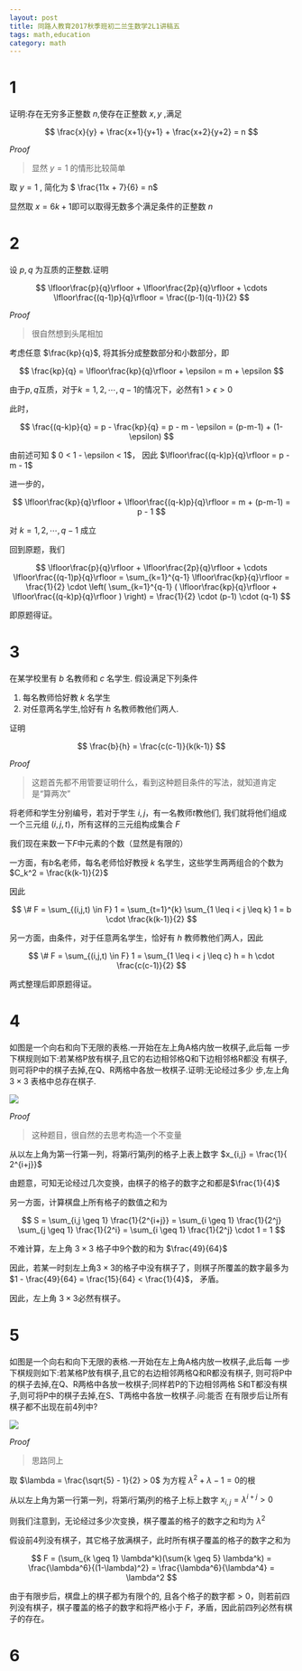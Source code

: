 ```yaml
---
layout: post
title: 同路人教育2017秋季班初二兰生数学2L1讲稿五
tags: math,education
category: math
---
```


# 1

证明:存在无穷多正整数 $n$,使存在正整数 $x,y$ ,满足 

$$
    \frac{x}{y} + \frac{x+1}{y+1} + \frac{x+2}{y+2} = n
$$

*Proof* 

> 显然 $y = 1$ 的情形比较简单

取 $y = 1$ , 简化为 $ \frac{11x + 7}{6} = n$

显然取 $x = 6k + 1$即可以取得无数多个满足条件的正整数 $n$

# 2

设 $p,q$ 为互质的正整数.证明

$$
    \lfloor\frac{p}{q}\rfloor + 
    \lfloor\frac{2p}{q}\rfloor +
    \cdots 
    \lfloor\frac{(q-1)p}{q}\rfloor =
    \frac{(p-1)(q-1)}{2}
$$

*Proof*

> 很自然想到头尾相加

考虑任意 $\frac{kp}{q}$, 将其拆分成整数部分和小数部分，即

$$
    \frac{kp}{q} = \lfloor\frac{kp}{q}\rfloor + \epsilon = m + \epsilon
$$

由于$p,q$互质，对于$k=1,2,\cdots,q-1$的情况下，必然有$1 > \epsilon > 0$

此时，

$$
    \frac{(q-k)p}{q} = p - \frac{kp}{q} = p - m - \epsilon = (p-m-1) + (1-\epsilon)
$$

由前述可知 $ 0 < 1 - \epsilon < 1$， 因此 $\lfloor\frac{(q-k)p}{q}\rfloor = p - m - 1$

进一步的，

$$
    \lfloor\frac{kp}{q}\rfloor + \lfloor\frac{(q-k)p}{q}\rfloor = m + (p-m-1) = p - 1
$$

对 $k = 1, 2, \cdots, q-1$ 成立

回到原题，我们

$$
    \lfloor\frac{p}{q}\rfloor + 
    \lfloor\frac{2p}{q}\rfloor +
    \cdots 
    \lfloor\frac{(q-1)p}{q}\rfloor =
        \sum_{k=1}^{q-1} \lfloor\frac{kp}{q}\rfloor
        = \frac{1}{2} \cdot
        \left( \sum_{k=1}^{q-1} ( \lfloor\frac{kp}{q}\rfloor + \lfloor\frac{(q-k)p}{q}\rfloor )  \right)
        = \frac{1}{2} \cdot (p-1) \cdot (q-1)
$$

即原题得证。

# 3
在某学校里有 $b$ 名教师和 $c$ 名学生. 
假设满足下列条件
1. 每名教师恰好教 $k$ 名学生
2. 对任意两名学生,恰好有 $h$ 名教师教他们两人. 

证明

$$
    \frac{b}{h} = \frac{c(c-1)}{k(k-1)}
$$

*Proof*

> 这题首先都不用管要证明什么，看到这种题目条件的写法，就知道肯定是“算两次”

将老师和学生分别编号，若对于学生 $i,j$，有一名教师$t$教他们, 我们就将他们组成一个三元组 $(i,j,t)$，所有这样的三元组构成集合 $F$

我们现在来数一下$F$中元素的个数（显然是有限的）

一方面，有$b$名老师，每名老师恰好教授 $k$ 名学生，这些学生两两组合的个数为 $C_k^2 = \frac{k(k-1)}{2}$

因此

$$
    \# F = \sum_{(i,j,t) \in F} 1 = \sum_{t=1}^{k} \sum_{1 \leq i < j \leq k} 1 = b \cdot \frac{k(k-1)}{2}
$$

另一方面，由条件，对于任意两名学生，恰好有 $h$ 教师教他们两人，因此

$$
    \# F = \sum_{(i,j,t) \in F} 1 = \sum_{1 \leq i < j \leq c} h = h \cdot \frac{c(c-1)}{2}
$$

两式整理后即原题得证。

# 4

如图是一个向右和向下无限的表格.一开始在左上角A格内放一枚棋子,此后每
一步下棋规则如下:若某格P放有棋子,且它的右边相邻格Q和下边相邻格R都没
有棋子,则可将P中的棋子去掉,在Q、R两格中各放一枚棋子.证明:无论经过多少
步,左上角 $3\times 3$ 表格中总存在棋子. 

![](https://crsando.github.io/images/2024-10-22/5_4_1.png)

*Proof*

> 这种题目，很自然的去思考构造一个不变量

从以左上角为第一行第一列，将第$i$行第$j$列的格子上表上数字 $x_{i,j} = \frac{1}{ 2^{i+j}}$

由题意，可知无论经过几次变换，由棋子的格子的数字之和都是$\frac{1}{4}$

另一方面，计算棋盘上所有格子的数值之和为

$$
    S = \sum_{i,j \geq 1} \frac{1}{2^{i+j}}
        = \sum_{i \geq 1} \frac{1}{2^j} \sum_{j \geq 1} \frac{1}{2^i}
        = \sum_{i \geq 1} \frac{1}{2^j} \cdot 1
        = 1
$$

不难计算，左上角 $3 \times 3$ 格子中9个数的和为 $\frac{49}{64}$

因此，若某一时刻左上角$3 \times 3$的格子中没有棋子了，则棋子所覆盖的数字最多为 $1 - \frac{49}{64} = \frac{15}{64} < \frac{1}{4}$，
矛盾。

因此，左上角 $3 \times 3$必然有棋子。

# 5

如图是一个向右和向下无限的表格.一开始在左上角A格内放一枚棋子,此后每
一步下棋规则如下:若某格P放有棋子,且它的右边相邻两格Q和R都没有棋子,
则可将P中的棋子去掉,在Q、R两格中各放一枚棋子;同样若P的下边相邻两格
S和T都没有棋子,则可将P中的棋子去掉,在S、T两格中各放一枚棋子.问:能否
在有限步后让所有棋子都不出现在前4列中? 

![](https://crsando.github.io/images/2024-10-22/5_5_1.png)

*Proof* 

> 思路同上

取 $\lambda = \frac{\sqrt{5} - 1}{2} > 0$ 为方程 $\lambda^2 + \lambda - 1 = 0$的根

从以左上角为第一行第一列，将第$i$行第$j$列的格子上标上数字 $x_{i,j} = \lambda^{i+j} > 0$

则我们注意到，无论经过多少次变换，棋子覆盖的格子的数字之和均为 $\lambda^2$

假设前4列没有棋子，其它格子放满棋子，此时所有棋子覆盖的格子的数字之和为

$$
    F = (\sum_{k \geq 1} \lambda^k)(\sum{k \geq 5} \lambda^k) 
        = \frac{\lambda^6}{(1-\lambda)^2} 
        = \frac{\lambda^6}{\lambda^4} 
        = \lambda^2
$$

由于有限步后，棋盘上的棋子都为有限个的, 且各个格子的数字都$>0$，则若前四列没有棋子，棋子覆盖的格子的数字和将严格小于 $F$，矛盾，因此前四列必然有棋子的存在。

# 6